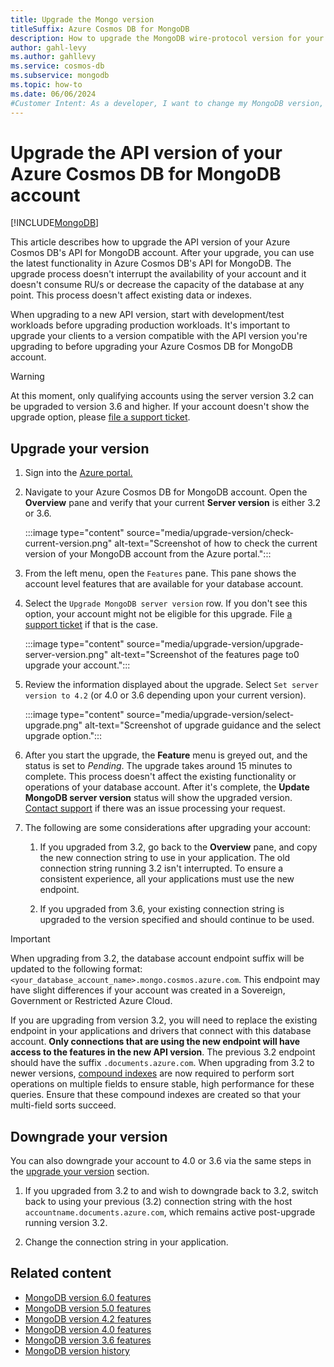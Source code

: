 ```yaml
---
title: Upgrade the Mongo version
titleSuffix: Azure Cosmos DB for MongoDB
description: How to upgrade the MongoDB wire-protocol version for your existing Azure Cosmos DB's API for MongoDB accounts seamlessly
author: gahl-levy
ms.author: gahllevy
ms.service: cosmos-db
ms.subservice: mongodb
ms.topic: how-to
ms.date: 06/06/2024
#Customer Intent: As a developer, I want to change my MongoDB version, so that I can use the features I need in my applications.
---
```


# Upgrade the API version of your Azure Cosmos DB for MongoDB account

[!INCLUDE[MongoDB](~/reusable-content/ce-skilling/azure/includes/cosmos-db/includes/appliesto-mongodb.md)]

This article describes how to upgrade the API version of your Azure Cosmos DB's API for MongoDB account. After your upgrade, you can use the latest functionality in Azure Cosmos DB's API for MongoDB. The upgrade process doesn't interrupt the availability of your account and it doesn't consume RU/s or decrease the capacity of the database at any point. This process doesn't affect existing data or indexes.

When upgrading to a new API version, start with development/test workloads before upgrading production workloads. It's important to upgrade your clients to a version compatible with the API version you're upgrading to before upgrading your Azure Cosmos DB for MongoDB account.

> [!WARNING]
> At this moment, only qualifying accounts using the server version 3.2 can be upgraded to version 3.6 and higher. If your account doesn't show the upgrade option, please [file a support ticket](https://portal.azure.com/?#blade/Microsoft_Azure_Support/HelpAndSupportBlade).

## Upgrade your version

1. Sign into the [Azure portal.](https://portal.azure.com/)

1. Navigate to your Azure Cosmos DB for MongoDB account. Open the **Overview** pane and verify that your current **Server version** is either 3.2 or 3.6.

    :::image type="content" source="media/upgrade-version/check-current-version.png" alt-text="Screenshot of how to check the current version of your MongoDB account from the Azure portal.":::

1. From the left menu, open the `Features` pane. This pane shows the account level features that are available for your database account.

1. Select the `Upgrade MongoDB server version` row. If you don't see this option, your account might not be eligible for this upgrade. File [a support ticket](https://portal.azure.com/?#blade/Microsoft_Azure_Support/HelpAndSupportBlade) if that is the case.

    :::image type="content" source="media/upgrade-version/upgrade-server-version.png" alt-text="Screenshot of the features page to0 upgrade your account.":::

1. Review the information displayed about the upgrade. Select `Set server version to 4.2` (or 4.0 or 3.6 depending upon your current version).

    :::image type="content" source="media/upgrade-version/select-upgrade.png" alt-text="Screenshot of upgrade guidance and the select upgrade option.":::

1. After you start the upgrade, the **Feature** menu is greyed out, and the status is set to *Pending*. The upgrade takes around 15 minutes to complete. This process doesn't affect the existing functionality or operations of your database account. After it's complete, the **Update MongoDB server version** status will show the upgraded version. [Contact support](https://azure.microsoft.com/support/create-ticket/) if there was an issue processing your request.

1. The following are some considerations after upgrading your account:

    1. If you upgraded from 3.2, go back to the **Overview** pane, and copy the new connection string to use in your application. The old connection string running 3.2 isn't interrupted. To ensure a consistent experience, all your applications must use the new endpoint.

    1. If you upgraded from 3.6, your existing connection string is upgraded to the version specified and should continue to be used.

> [!IMPORTANT]
> When upgrading from 3.2, the database account endpoint suffix will be updated to the following format: `<your_database_account_name>.mongo.cosmos.azure.com`. This endpoint may have slight differences if your account was created in a Sovereign, Government or Restricted Azure Cloud.
>
> If you are upgrading from version 3.2, you will need to replace the existing endpoint in your applications and drivers that connect with this database account. **Only connections that are using the new endpoint will have access to the features in the new API version**. The previous 3.2 endpoint should have the suffix `.documents.azure.com`.
> When upgrading from 3.2 to newer versions, [compound indexes](indexing.md) are now required to perform sort operations on multiple fields to ensure stable, high performance for these queries. Ensure that these compound indexes are created so that your multi-field sorts succeed.

## Downgrade your version

You can also downgrade your account to 4.0 or 3.6 via the same steps in the [upgrade your version](#upgrade-your-version) section.

1. If you upgraded from 3.2 to and wish to downgrade back to 3.2, switch back to using your previous (3.2) connection string with the host `accountname.documents.azure.com`, which remains active post-upgrade running version 3.2.

1. Change the connection string in your application.

## Related content

- [MongoDB version 6.0 features](feature-support-60.md)
- [MongoDB version 5.0 features](feature-support-50.md)
- [MongoDB version 4.2 features](feature-support-42.md)
- [MongoDB version 4.0 features](feature-support-40.md)
- [MongoDB version 3.6 features](feature-support-36.md)
- [MongoDB version history](https://www.mongodb.com/resources/products/mongodb-version-history)
